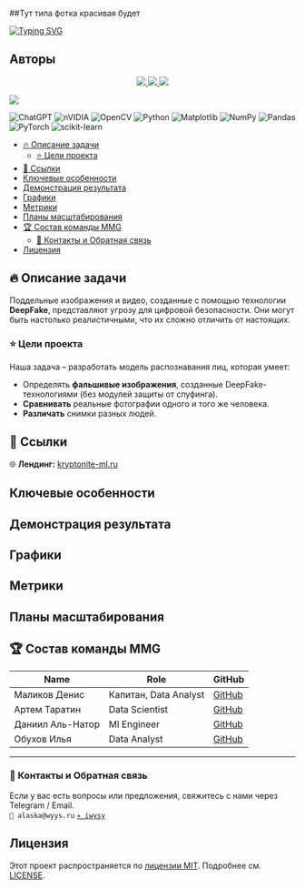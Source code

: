 ##Тут типа фотка красивая будет

[![Typing SVG](https://readme-typing-svg.demolab.com?font=Fira+Code&duration=3000&pause=1000&repeat=false&width=500&lines=%F0%9F%9A%80+Kryptonite+ML+Challenge+-+%D0%9A%D0%BE%D0%BC%D0%B0%D0%BD%D0%B4%D0%B0+MMG)](https://git.io/typing-svg)

## Авторы  
<p align="center">
  <a href="https://github.com/ivanivanov">
    <img src="https://img.shields.io/badge/-Иван%20Иванов-gray?style=for-the-badge&logo=github&logoColor=white&labelColor=black">
  </a>
  <a href="https://github.com/mariapetrova">
    <img src="https://img.shields.io/badge/-Мария%20Петрова-gray?style=for-the-badge&logo=github&logoColor=white&labelColor=black">
  </a>
  <a href="https://github.com/alexsmirnov">
    <img src="https://img.shields.io/badge/-Алексей%20Смирнов-gray?style=for-the-badge&logo=github&logoColor=white&labelColor=black">
  </a>
</p>

<a href="https://github.com/refinedev/refine/graphs/contributors">
  <img src="https://contrib.rocks/image?repo=refinedev/refine&max=400&columns=20" />
</a>


![ChatGPT](https://img.shields.io/badge/chatGPT-74aa9c?style=for-the-badge&logo=openai&logoColor=white)
![nVIDIA](https://img.shields.io/badge/cuda-000000.svg?style=for-the-badge&logo=nVIDIA&logoColor=green)
![OpenCV](https://img.shields.io/badge/opencv-%23white.svg?style=for-the-badge&logo=opencv&logoColor=white)
![Python](https://img.shields.io/badge/python-3670A0?style=for-the-badge&logo=python&logoColor=ffdd54)
![Matplotlib](https://img.shields.io/badge/Matplotlib-%23ffffff.svg?style=for-the-badge&logo=Matplotlib&logoColor=black)
![NumPy](https://img.shields.io/badge/numpy-%23013243.svg?style=for-the-badge&logo=numpy&logoColor=white)
![Pandas](https://img.shields.io/badge/pandas-%23150458.svg?style=for-the-badge&logo=pandas&logoColor=white)
![PyTorch](https://img.shields.io/badge/PyTorch-%23EE4C2C.svg?style=for-the-badge&logo=PyTorch&logoColor=white)
![scikit-learn](https://img.shields.io/badge/scikit--learn-%23F7931E.svg?style=for-the-badge&logo=scikit-learn&logoColor=white)
- [🔥 Описание задачи](#-описание-задачи)
  - [⭐ Цели проекта](#-цели-проекта)
- [📌 Ссылки](#-ссылки)
- [Ключевые особенности](#ключевые-особенности)
- [Демонстрация результата](#демонстрация-результата)
- [Графики](#графики)
- [Метрики](#метрики)
- [Планы масштабирования](#планы-масштабирования)
- [🏆 Состав команды MMG](#-состав-команды-mmg)
  - [📩 Контакты и Обратная связь](#-контакты-и-обратная-связь)
- [Лицензия](#лицензия)


## 🔥 Описание задачи
Поддельные изображения и видео, созданные с помощью технологии **DeepFake**, представляют угрозу для цифровой безопасности. Они могут быть настолько реалистичными, что их сложно отличить от настоящих.

### ⭐ Цели проекта
Наша задача – разработать модель распознавания лиц, которая умеет:    
- Определять **фальшивые изображения**, созданные DeepFake-технологиями (без модулей защиты от спуфинга).    
- **Сравнивать** реальные фотографии одного и того же человека.    
- **Различать** снимки разных людей.

## 📌 Ссылки
🌐 **Лендинг:** [kryptonite-ml.ru](https://kryptonite-ml.ru)

## Ключевые особенности

## Демонстрация результата

## Графики

## Метрики

## Планы масштабирования

## 🏆 Состав команды MMG
|Name|Role|GitHub|
|----|----|----|
|Маликов Денис|Капитан, Data Analyst|[GitHub](https://github.com/medwejonok)|
|Артем Таратин|Data Scientist|[GitHub](https://github.com/kekwak)|
|Даниил Аль-Натор|Ml Engineer|[GitHub](https://github.com/Al-Nator)|
|Обухов Илья|Data Analyst|[GitHub](https://github.com/Ilyawysy)|

---
### 📩 Контакты и Обратная связь
Если у вас есть вопросы или предложения, свяжитесь с нами через Telegram / Email.    
`📩 alaska@wyys.ru`
[`✈️ iwysy`](https://t.me/iwysy)


## Лицензия  
Этот проект распространяется по [лицензии MIT](https://opensource.org/licenses/MIT). Подробнее см. [LICENSE](LICENSE).
